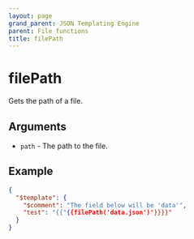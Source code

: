 ```yaml
---
layout: page
grand_parent: JSON Templating Engine
parent: File functions
title: filePath
---
```


# filePath

Gets the path of a file.
## Arguments

- `path` - The path to the file.

## Example

```json
{
  "$template": {
    "$comment": "The field below will be 'data'",
    "test": "{{"{{filePath('data.json')"}}}}"
  }
}
```
